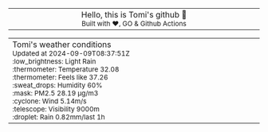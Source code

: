 
<div align="center">
<table>
<tbody>
<td align="center">
<img width="2000" height="0"><br>
Hello, this is Tomi's github 👋<br>
<sup>Built with ❤️, GO & Github Actions</sup><br>
<img width="2000" height="0">
</td>
</tbody>
</table>
</div>
<table>
<tbody>
<td align="left">
<img width="2000" height="0"><br>
Tomi's weather conditions<br>
<sup>Updated at 2024-09-09T08:37:51Z</sup><br>
<sup>:low_brightness: Light Rain</sup><br>
<sup>:thermometer: Temperature 32.08 </sup><br>
<sup>:thermometer: Feels like 37.26</sup><br>
<sup>:sweat_drops: Humidity 60%</sup><br>
<sup>:mask: PM2.5 28.19 μg/m3</sup><br>
<sup>:cyclone: Wind 5.14m/s </sup><br>
<sup>:telescope: Visibility 9000m </sup><br>
<sup>:droplet: Rain 0.82mm/last 1h </sup><br>
<img width="2000" height="0">
</td>
<td align="left">
<img width="2000" height="0"><br>
<br>
<img width="2000" height="0">
</td>
</tbody>
</table>
</div>
    